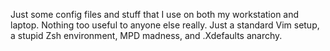 Just some config files and stuff that I use on both my workstation and laptop.
Nothing too useful to anyone else really. Just a standard Vim setup, a stupid
Zsh environment, MPD madness, and .Xdefaults anarchy.
